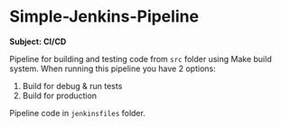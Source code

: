 # Simple-Jenkins-Pipeline
**Subject: CI/CD**

Pipeline for building and testing code from `src` folder using Make build system.
When running this pipeline you have 2 options:
1) Build for debug & run tests
2) Build for production

Pipeline code in `jenkinsfiles` folder.
